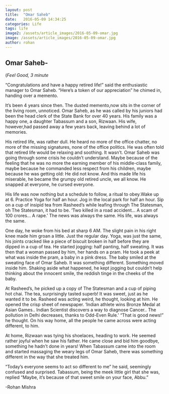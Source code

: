 ```yaml
---
layout: post
title:  "Omar Saheb"
date:   2016-05-09 14:34:25
categories: Life
tags: life
image2: /assets/article_images/2016-05-09-omar.jpg
image: /assets/article_images/2016-05-09-omar.jpg
author: rohan
---
```

<h2>Omar Saheb-</h2>
(<i>Feel Good, 3 minute </i>
<p>“Congratulations and have a happy retired life!” said the enthusiastic manager to Omar Saheb. “Here’s a token of our appreciation” he chimed in, handing over a memento.</p>

<p>It’s been 4 years since then. The dusted memento,now sits in the corner of the living room, unnoticed. Omar Saheb, as he was called by his juniors had been the head clerk of the State Bank for over 40 years. His family was a happy one, a daughter Tabassum and a son, Rizwaan. His wife, however,had passed away a few years back, leaving behind a lot of memories. </p>

<p>His retired life, was rather dull. He heard no more of the office chatter, no more of the missing signatures, none of the office politics. He was often told that retired life would be relaxing and soothing. It wasn’t. Omar Saheb was going through some crisis he couldn’t understand. Maybe because of the feeling that he was no more the earning member of his middle-class family, maybe because he commanded less respect from his children, maybe because he was getting old: He did not know. And this made life his miserable, he became the grumpy old retired uncle, we all know. He snapped at everyone, he cursed everyone. </p>

<p>His life was now nothing but a schedule to follow, a ritual to obey.Wake up at 6. Practice Yoga for half an hour. Jog in the local park for half an hour. Sip on a cup of insipid tea from Rasheed’s while leafing through The Statesman, oh The Statesman, it had to be. ‘Two killed in a road accident… A scam of 100 crores… A rape.’ The news was always the same. His life, was always the same. </p>

<p>One day, he woke from his bed at sharp 6 AM. The slight pain in his right knee made him groan a little. Just the regular day. Yoga, was just the same, his joints cracked like a piece of biscuit broken in half before they are dipped in a cup of tea. He started jogging: half panting, half sweating. It was then that a woman passed by him, her hands on a pram. He took a peek at what was inside the pram, a baby in a pink dress. The baby smiled at the sweating face of Omar Saheb. It was something different. Something moved inside him. Shaking aside what happened, he kept jogging but couldn’t help thinking about the innocent smile, the reddish tinge in the cheeks of the baby.</p>

<p>At Rasheed’s, he picked up a copy of The Statesman and a cup of piping hot chai. The tea, surprisingly tasted superb! It was sweet, just as he wanted it to be. Rasheed was acting weird, he thought, looking at him. He opened the crisp sheet of newspaper. ‘Indian athlete wins Bronze Medal at Asian Games.. Indian Scientist discovers a way to diagnose Cancer.. The pollution in Delhi decreases, thanks to Odd-Even Rule.’ “That is good news!” he thought. On his way home, all the people he came across were acting different, to him.</p>

<p>At home, Rizwaan was tying his shoelaces, heading to work. He seemed rather joyful when he saw his father. He came close and bid him goodbye, something he hadn’t done in years! When Tabassum came into the room and started massaging the weary legs of Omar Saheb, there was something different in the way that she treated him. </p>


<p>“Today’s everyone seems to act so different to me” he said, seemingly confused and surprised. Tabassum, being the meek little girl that she was, replied “Maybe, it’s because of that sweet smile on your face, Abbu.”</p>
<p>-Rohan Mishra</p>

